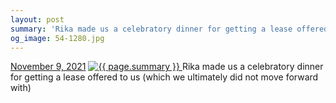 ```yaml
---
layout: post
summary: 'Rika made us a celebratory dinner for getting a lease offered to us (which we ultimately did not move forward with)'
og_image: 54-1280.jpg
---
```


<p>
  <time>
    <a href="/54">November 9, 2021</a>
  </time>
  <a href="/54">
    <img src="{{ site.assets_url }}/54-640.jpg" srcset="{{ site.assets_url }}/54-320.jpg 320w, {{ site.assets_url }}/54-640.jpg 640w, {{ site.assets_url }}/54-960.jpg 960w, {{ site.assets_url }}/54-1280.jpg 1280w" sizes="(min-width: 700px) 50vw, calc(100vw - 2rem)" alt="{{ page.summary }}" />
  </a>
  <span>Rika made us a celebratory dinner for getting a lease offered to us (which we ultimately did not move forward with)</span>
</p>
